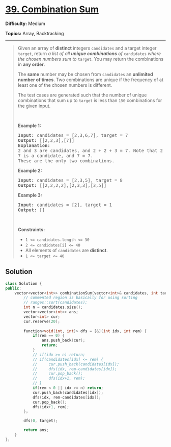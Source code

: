 # [39. Combination Sum](https://leetcode.com/problems/combination-sum/)

**Difficulty:** Medium

**Topics:** Array, Backtracking

---



<blockquote>

<p>Given an array of <strong>distinct</strong> integers <code>candidates</code> and a target integer <code>target</code>, return <em>a list of all <strong>unique combinations</strong> of </em><code>candidates</code><em> where the chosen numbers sum to </em><code>target</code><em>.</em> You may return the combinations in <strong>any order</strong>.</p>

<p>The <strong>same</strong> number may be chosen from <code>candidates</code> an <strong>unlimited number of times</strong>. Two combinations are unique if the <span data-keyword="frequency-array">frequency</span> of at least one of the chosen numbers is different.</p>

<p>The test cases are generated such that the number of unique combinations that sum up to <code>target</code> is less than <code>150</code> combinations for the given input.</p>

<p>&nbsp;</p>
<p><strong class="example">Example 1:</strong></p>

<pre>
<strong>Input:</strong> candidates = [2,3,6,7], target = 7
<strong>Output:</strong> [[2,2,3],[7]]
<strong>Explanation:</strong>
2 and 3 are candidates, and 2 + 2 + 3 = 7. Note that 2 can be used multiple times.
7 is a candidate, and 7 = 7.
These are the only two combinations.
</pre>

<p><strong class="example">Example 2:</strong></p>

<pre>
<strong>Input:</strong> candidates = [2,3,5], target = 8
<strong>Output:</strong> [[2,2,2,2],[2,3,3],[3,5]]
</pre>

<p><strong class="example">Example 3:</strong></p>

<pre>
<strong>Input:</strong> candidates = [2], target = 1
<strong>Output:</strong> []
</pre>

<p>&nbsp;</p>
<p><strong>Constraints:</strong></p>

<ul>
	<li><code>1 &lt;= candidates.length &lt;= 30</code></li>
	<li><code>2 &lt;= candidates[i] &lt;= 40</code></li>
	<li>All elements of <code>candidates</code> are <strong>distinct</strong>.</li>
	<li><code>1 &lt;= target &lt;= 40</code></li>
</ul>


</blockquote>

## Solution
```cpp
class Solution {
public:
    vector<vector<int>> combinationSum(vector<int>& candidates, int target) {
        // commented region is basically for using sorting
        // ranges::sort(candidates);
        int n = candidates.size();
        vector<vector<int>> ans;
        vector<int> cur;
        cur.reserve(20);
        
        function<void(int, int)> dfs = [&](int idx, int rem) {
            if(rem == 0) {
                ans.push_back(cur);
                return;
            }
            // if(idx >= n) return;
            // if(candidates[idx] <= rem) {
            //     cur.push_back(candidates[idx]);
            //     dfs(idx, rem-candidates[idx]);
            //     cur.pop_back();
            //     dfs(idx+1, rem);
            // }
            if(rem < 0 || idx >= n) return;
            cur.push_back(candidates[idx]);
            dfs(idx, rem-candidates[idx]);
            cur.pop_back();
            dfs(idx+1, rem);
        };

        dfs(0, target);

        return ans;
    }
};
```
